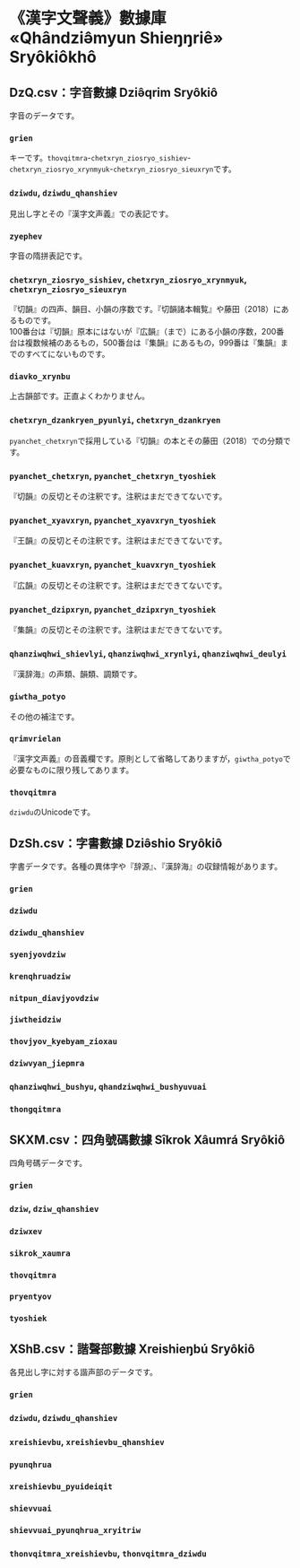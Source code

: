 # 《漢字文聲義》數據庫  «Qhândziə̂myun Shieŋŋriê» Sryôkiôkhô
## DzQ.csv：字音數據 Dziə̂qrim Sryôkiô
字音のデータです。
### `grien`
キーです。`thovqitmra`-`chetxryn_ziosryo_sishiev`-`chetxryn_ziosryo_xrynmyuk`-`chetxryn_ziosryo_sieuxryn`です。
### `dziwdu`, `dziwdu_qhanshiev`
見出し字とその『漢字文声義』での表記です。
### `zyephev`
字音の隋拼表記です。
### `chetxryn_ziosryo_sishiev`, `chetxryn_ziosryo_xrynmyuk`, `chetxryn_ziosryo_sieuxryn`
『切韻』の四声、韻目、小韻の序数です。『切韻諸本輯覧』や藤田（2018）にあるものです。  
100番台は『切韻』原本にはないが『広韻』（まで）にある小韻の序数，200番台は複数候補のあるもの，500番台は『集韻』にあるもの，999番は『集韻』までのすべてにないものです。
### `diavko_xrynbu`
上古韻部です。正直よくわかりません。
### `chetxryn_dzankryen_pyunlyi`, `chetxryn_dzankryen`
`pyanchet_chetxryn`で採用している『切韻』の本とその藤田（2018）での分類です。
### `pyanchet_chetxryn`, `pyanchet_chetxryn_tyoshiek`
『切韻』の反切とその注釈です。注釈はまだできてないです。
### `pyanchet_xyavxryn`, `pyanchet_xyavxryn_tyoshiek`
『王韻』の反切とその注釈です。注釈はまだできてないです。
### `pyanchet_kuavxryn`, `pyanchet_kuavxryn_tyoshiek`
『広韻』の反切とその注釈です。注釈はまだできてないです。
### `pyanchet_dzipxryn`, `pyanchet_dzipxryn_tyoshiek`
『集韻』の反切とその注釈です。注釈はまだできてないです。
### `qhanziwqhwi_shievlyi`, `qhanziwqhwi_xrynlyi`, `qhanziwqhwi_deulyi`
『漢辞海』の声類、韻類、調類です。
### `giwtha_potyo`
その他の補注です。
### `qrimvrielan`
『漢字文声義』の音義欄です。原則として省略してありますが，`giwtha_potyo`で必要なものに限り残してあります。
### `thovqitmra`
`dziwdu`のUnicodeです。

## DzSh.csv：字書數據 Dziə̂shio Sryôkiô
字書データです。各種の異体字や『辞源』、『漢辞海』の収録情報があります。
### `grien`
### `dziwdu`
### `dziwdu_qhanshiev`
### `syenjyovdziw`
### `krenqhruadziw`
### `nitpun_diavjyovdziw`
### `jiwtheidziw`
### `thovjyov_kyebyam_zioxau`
### `dziwvyan_jiepmra`
### `qhanziwqhwi_bushyu`, `qhandziwqhwi_bushyuvuai`
### `thongqitmra`
## SKXM.csv：四角號碼數據 Sîkrok Xâumrá Sryôkiô
四角号碼データです。
### `grien`
### `dziw`, `dziw_qhanshiev`
### `dziwxev`
### `sikrok_xaumra`
### `thovqitmra`
### `pryentyov`
### `tyoshiek`
## XShB.csv：諧聲部數據 Xreishieŋbú Sryôkiô
各見出し字に対する諧声部のデータです。
### `grien`
### `dziwdu`, `dziwdu_qhanshiev`
### `xreishievbu`, `xreishievbu_qhanshiev`
### `pyunqhrua`
### `xreishievbu_pyuideiqit`
### `shievvuai`
### `shievvuai_pyunqhrua_xryitriw`
### `thonvqitmra_xreishievbu`, `thonvqitmra_dziwdu`
